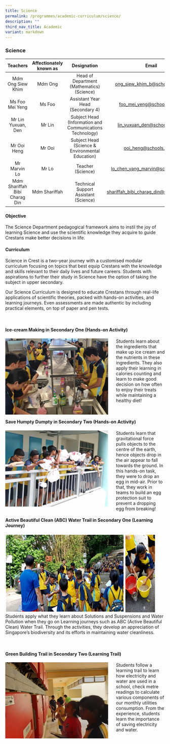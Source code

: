 ```yaml
---
title: Science
permalink: /programmes/academic-curriculum/science/
description: ""
third_nav_title: Academic
variant: markdown
---
```

### Science

| Teachers | Affectionately<br>known as | Designation | Email |
|:---:|:---:|:---:|:---:|
| Mdm Ong Siew Khim | Mdm Ong | Head of Department<br>(Mathematics)<br>(Science) | [ong\_siew\_khim\_b@schools.gov.sg](mailto:ong_siew_khim_b@schools.gov.sg) |
| Ms Foo Mei Yeng | Ms Foo | Assistant Year Head<br>(Secondary 4) | [foo\_mei\_yeng@schools.gov.sg](mailto:foo_mei_yeng@schools.gov.sg) |
| Mr Lin Yuxuan, Den | Mr Lin | Subject Head<br>(Information and Communications Technology) | [lin\_yuxuan\_den@schools.gov.sg](mailto:lin_yuxuan_den@schools.gov.sg) |
| Mr Ooi Heng | Mr Ooi | Subject Head (Science &amp; Environmental Education) | [ooi\_heng@schools.gov.sg](mailto:ooi_heng@schools.gov.sg) |
| Mr Marvin Lo | Mr Lo | Teacher (Science) | [lo\_chen\_yang\_marvin@schools.gov.sg](mailto:lo_chen_yang_marvin@schools.gov.sg) |
| Mdm Shariffah Bibi Charag Din | Mdm Shariffah | Technical Support Assistant (Science) | [shariffah\_bibi\_charag\_din@schools.gov.sg](mailto:shariffah_bibi_charag_din@schools.gov.sg) |

#### Objective

The Science Department pedagogical framework aims to instil the joy of learning Science and use the scientific knowledge they acquire to guide Crestans make better decisions in life.

#### Curriculum  

Science in Crest is a two-year journey with a customised modular curriculum focusing on topics that best equip Crestans with the knowledge and skills relevant to their daily lives and future careers. Students with aspirations to further their study in Science have the option of taking the subject in upper secondary.&nbsp;

Our Science Curriculum is designed to educate Crestans through real-life applications of scientific theories, packed with hands-on activities, and learning journeys. Even assessments are made authentic by including practical elements, on top of paper and pen tests.

<br>

#### Ice-cream Making in Secondary One (Hands-on Activity)

<img src="/images/sci1.jpg" style="width:325px;height:240px;margin-right:25px;" align="left">Students learn about the ingredients that make up ice cream and the nutrients in these ingredients. They also apply their learning in calories counting and learn to make good decision on how often to enjoy their treats while maintaining a healthy diet!

<br>

#### Save Humpty Dumpty in Secondary Two (Hands-on Activity)

<img src="/images/sci2.jpg" style="width:325px;height:240px;margin-right:25px;" align="left">Students learn that gravitational force pulls objects to the centre of the earth, hence objects drop in the air appear to fall towards the ground. In this hands-on task, they were to drop an egg in mid-air. Prior to that, they work in teams to build an egg protection suit to prevent a dropping egg from breaking!

#### Active Beautiful Clean (ABC) Water Trail in Secondary One (Learning Journey)

<img src="/images/sci2.png" style="width:475px;height:250px;margin-right:25px;" align="left">Students apply what they learn about Solutions and Suspensions and Water Pollution when they go on Learning journeys such as ABC (Active Beautiful Clean) Water Trail. Through the activities, they develop an appreciation of Singapore’s biodiversity and its efforts in maintaining water cleanliness.  

<br>

#### Green Building Trail in Secondary Two (Learning Trail)

<img src="/images/sci3.jpg" style="width:325px;height:240px;margin-right:25px;" align="left">Students follow a learning trail to learn how electricity and water are used in a school, check metre readings to calculate various components of our monthly utilities consumption. From the experience, students learn the importance of saving electricity and water.